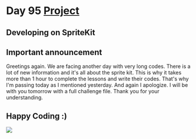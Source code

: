 # Day 95 <a href="https://github.com/devmehmetates/365-day-of-code/tree/main/Project/Day94-96/Day94-96"> Project </a>

## Developing on SpriteKit

## Important announcement
Greetings again. We are facing another day with very long codes. There is a lot of new information and it's all about the sprite kit. This is why it takes more than 1 hour to complete the lessons and write their codes. That's why I'm passing today as I mentioned yesterday. And again I apologize. I will be with you tomorrow with a full challenge file. Thank you for your understanding.


## Happy Coding :)
<img src="https://c.tenor.com/sWEUdV5LQdkAAAAC/yes-apple.gif">

